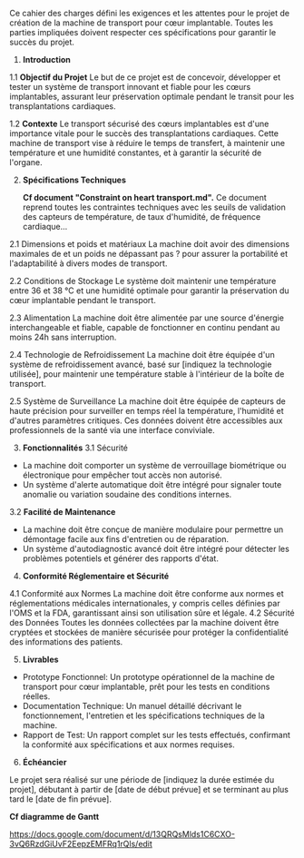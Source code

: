 Ce cahier des charges défini les exigences et les attentes pour le projet de création de la machine de transport pour cœur implantable. 
Toutes les parties impliquées doivent respecter ces spécifications pour garantir le succès du projet.

1. **Introduction**

1.1 **Objectif du Projet**
Le but de ce projet est de concevoir, développer et tester un système de transport innovant et fiable pour les cœurs implantables, assurant leur préservation optimale pendant le transit pour les transplantations cardiaques.

1.2 **Contexte**
Le transport sécurisé des cœurs implantables est d'une importance vitale pour le succès des transplantations cardiaques. Cette machine de transport vise à réduire le temps de transfert, à maintenir une température et une humidité constantes, et à garantir la sécurité de l'organe.

2. **Spécifications Techniques**

   **Cf document "Constraint on heart transport.md".** Ce document reprend toutes les contraintes techniques avec les seuils de validation des capteurs de température, de taux d'humidité, de fréquence cardiaque...

2.1 Dimensions et poids et matériaux
La machine doit avoir des dimensions maximales de  et un poids ne dépassant pas ? pour assurer la portabilité et l'adaptabilité à divers modes de transport.

2.2 Conditions de Stockage
Le système doit maintenir une température entre 36 et 38 °C et une humidité optimale pour garantir la préservation du cœur implantable pendant le transport.

2.3 Alimentation
La machine doit être alimentée par une source d'énergie interchangeable et fiable, capable de fonctionner en continu pendant au moins 24h sans interruption.

2.4 Technologie de Refroidissement
La machine doit être équipée d'un système de refroidissement avancé, basé sur [indiquez la technologie utilisée], pour maintenir une température stable à l'intérieur de la boîte de transport.

2.5 Système de Surveillance
La machine doit être équipée de capteurs de haute précision pour surveiller en temps réel la température, l'humidité et d'autres paramètres critiques. Ces données doivent être accessibles aux professionnels de la santé via une interface conviviale.

3. **Fonctionnalités**
3.1 Sécurité
- La machine doit comporter un système de verrouillage biométrique ou électronique pour empêcher tout accès non autorisé.
- Un système d'alerte automatique doit être intégré pour signaler toute anomalie ou variation soudaine des conditions internes.

3.2 **Facilité de Maintenance**
- La machine doit être conçue de manière modulaire pour permettre un démontage facile aux fins d'entretien ou de réparation.
- Un système d'autodiagnostic avancé doit être intégré pour détecter les problèmes potentiels et générer des rapports d'état.

4. **Conformité Réglementaire et Sécurité**

4.1 Conformité aux Normes
La machine doit être conforme aux normes et réglementations médicales internationales, y compris celles définies par l'OMS et la FDA, garantissant ainsi son utilisation sûre et légale.
4.2 Sécurité des Données
Toutes les données collectées par la machine doivent être cryptées et stockées de manière sécurisée pour protéger la confidentialité des informations des patients.

5. **Livrables**

- Prototype Fonctionnel: Un prototype opérationnel de la machine de transport pour cœur implantable, prêt pour les tests en conditions réelles.
- Documentation Technique: Un manuel détaillé décrivant le fonctionnement, l'entretien et les spécifications techniques de la machine.
- Rapport de Test: Un rapport complet sur les tests effectués, confirmant la conformité aux spécifications et aux normes requises.

6. **Échéancier**

Le projet sera réalisé sur une période de [indiquez la durée estimée du projet], débutant à partir de [date de début prévue] et se terminant au plus tard le [date de fin prévue].

**Cf diagramme de Gantt**



https://docs.google.com/document/d/13QRQsMlds1C6CXO-3vQ6RzdGiUvF2EepzEMFRq1rQls/edit
